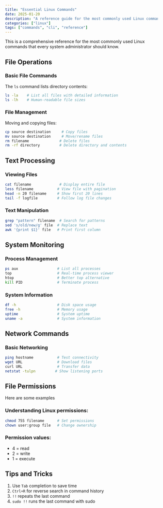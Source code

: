 ```yaml
---
title: "Essential Linux Commands"
date: 2025-01-20
description: "A reference guide for the most commonly used Linux commands"
categories: ["linux"]
tags: ["commands", "cli", "reference"]
---
```


This is a comprehensive reference for the most commonly used Linux commands that every system administrator should know.

## File Operations

### Basic File Commands

The `ls` command lists directory contents:

```bash
ls -la    # List all files with detailed information
ls -lh    # Human-readable file sizes
```

### File Management

Moving and copying files:

```bash
cp source destination     # Copy files
mv source destination     # Move/rename files
rm filename              # Delete files
rm -rf directory         # Delete directory and contents
```

## Text Processing

### Viewing Files

```bash
cat filename             # Display entire file
less filename           # View file with pagination
head -n 20 filename     # Show first 20 lines
tail -f logfile         # Follow log file changes
```

### Text Manipulation

```bash
grep "pattern" filename  # Search for patterns
sed 's/old/new/g' file  # Replace text
awk '{print $1}' file   # Print first column
```

## System Monitoring

### Process Management

```bash
ps aux                  # List all processes
top                     # Real-time process viewer
htop                    # Better top alternative
kill PID                # Terminate process
```

### System Information

```bash
df -h                   # Disk space usage
free -h                 # Memory usage
uptime                  # System uptime
uname -a                # System information
```

## Network Commands

### Basic Networking

```bash
ping hostname           # Test connectivity
wget URL                # Download files
curl URL                # Transfer data
netstat -tulpn         # Show listening ports
```

## File Permissions

Here are some examples

### Understanding Linux permissions:

```bash
chmod 755 filename      # Set permissions
chown user:group file   # Change ownership
```

### Permission values:
- 4 = read
- 2 = write  
- 1 = execute

## Tips and Tricks

1. Use `Tab` completion to save time
2. `Ctrl+R` for reverse search in command history
3. `!!` repeats the last command
4. `sudo !!` runs the last command with sudo

